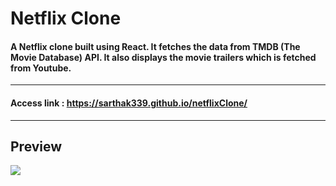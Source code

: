# Netflix Clone
####  A Netflix clone built using React. It fetches the data from TMDB (The Movie Database) API. It also displays the movie trailers which is fetched from Youtube.
---
#### Access link : https://sarthak339.github.io/netflixClone/
---
## Preview 
![](https://sarthak339.github.io/netflixClone/blob/master/public/preview.png) 


